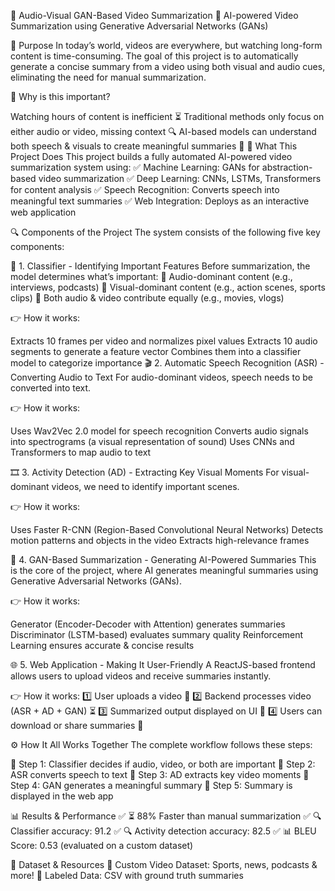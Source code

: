 🎥 Audio-Visual GAN-Based Video Summarization
🚀 AI-powered Video Summarization using Generative Adversarial Networks (GANs)

📌 Purpose
In today’s world, videos are everywhere, but watching long-form content is time-consuming. The goal of this project is to automatically generate a concise summary from a video using both visual and audio cues, eliminating the need for manual summarization.

🔹 Why is this important?

Watching hours of content is inefficient ⏳
Traditional methods only focus on either audio or video, missing context 🔍
AI-based models can understand both speech & visuals to create meaningful summaries 🤖
🎯 What This Project Does
This project builds a fully automated AI-powered video summarization system using:
✅ Machine Learning: GANs for abstraction-based video summarization
✅ Deep Learning: CNNs, LSTMs, Transformers for content analysis
✅ Speech Recognition: Converts speech into meaningful text summaries
✅ Web Integration: Deploys as an interactive web application

🔍 Components of the Project
The system consists of the following five key components:

📌 1. Classifier - Identifying Important Features
Before summarization, the model determines what’s important:
🔹 Audio-dominant content (e.g., interviews, podcasts)
🔹 Visual-dominant content (e.g., action scenes, sports clips)
🔹 Both audio & video contribute equally (e.g., movies, vlogs)

👉 How it works:

Extracts 10 frames per video and normalizes pixel values
Extracts 10 audio segments to generate a feature vector
Combines them into a classifier model to categorize importance
🎬 2. Automatic Speech Recognition (ASR) - Converting Audio to Text
For audio-dominant videos, speech needs to be converted into text.

👉 How it works:

Uses Wav2Vec 2.0 model for speech recognition
Converts audio signals into spectrograms (a visual representation of sound)
Uses CNNs and Transformers to map audio to text

🎞️ 3. Activity Detection (AD) - Extracting Key Visual Moments
For visual-dominant videos, we need to identify important scenes.

👉 How it works:

Uses Faster R-CNN (Region-Based Convolutional Neural Networks)
Detects motion patterns and objects in the video
Extracts high-relevance frames

🧠 4. GAN-Based Summarization - Generating AI-Powered Summaries
This is the core of the project, where AI generates meaningful summaries using Generative Adversarial Networks (GANs).

👉 How it works:

Generator (Encoder-Decoder with Attention) generates summaries
Discriminator (LSTM-based) evaluates summary quality
Reinforcement Learning ensures accurate & concise results

🌐 5. Web Application - Making It User-Friendly
A ReactJS-based frontend allows users to upload videos and receive summaries instantly.

👉 How it works:
1️⃣ User uploads a video 🎥
2️⃣ Backend processes video (ASR + AD + GAN) ⏳
3️⃣ Summarized output displayed on UI 📜
4️⃣ Users can download or share summaries 💾

⚙️ How It All Works Together
The complete workflow follows these steps:

🔹 Step 1: Classifier decides if audio, video, or both are important
🔹 Step 2: ASR converts speech to text
🔹 Step 3: AD extracts key video moments
🔹 Step 4: GAN generates a meaningful summary
🔹 Step 5: Summary is displayed in the web app

📊 Results & Performance
✅ ⏳ 88% Faster than manual summarization
✅ 🔍 Classifier accuracy: 91.2
✅ 🔍 Activity detection accuracy: 82.5
✅ 📊 BLEU Score: 0.53 (evaluated on a custom dataset)

📂 Dataset & Resources
📌 Custom Video Dataset: Sports, news, podcasts & more!
📌 Labeled Data: CSV with ground truth summaries
